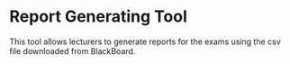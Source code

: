# Report Generating Tool

This tool allows lecturers to generate reports for the exams using the csv file downloaded from BlackBoard.